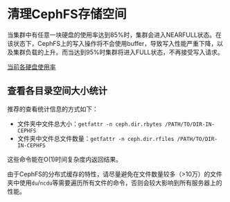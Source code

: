 # 清理CephFS存储空间

当集群中有任意一块硬盘的使用率达到85%时，集群会进入NEARFULL状态。在该状态下，CephFS上的写入操作将不会使用buffer，导致写入性能严重下降，以及集群负载的上升。而当达到95%时集群将进入FULL状态，不再接受写入请求。

[当前各硬盘使用率](https://prometheus.scut-smil.cn/new/graph?g0.expr=ceph_osd_stat_bytes_used%2Fceph_osd_stat_bytes)

<max-ceph-osd-usage/>

## 查看各目录空间大小统计

推荐的查看统计信息的方式如下：
* 文件夹中文件总大小：`getfattr -n ceph.dir.rbytes /PATH/TO/DIR-IN-CEPHFS`
* 文件夹中文件总文件数量：`getfattr -n ceph.dir.rfiles /PATH/TO/DIR-IN-CEPHFS`

这些命令能在O(1)时间复杂度内返回结果。

由于CephFS的分布式缓存的特性，请尽量避免在文件数量较多（>10万）的文件夹中使用`du`/`ncdu`等需要遍历所有文件的命令，否则会较大影响到所有服务器上的性能。
